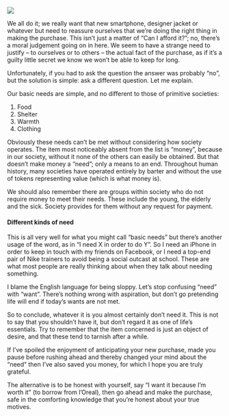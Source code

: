 [![](https://dnc.eclecity.net/wp-content/uploads/2015/12/090901.jpg)](https://dnc.eclecity.net/wp-content/uploads/2015/12/090901.jpg "Do I need it?") 

We all do it; we really want that new smartphone, designer jacket or whatever but need to reassure ourselves that we’re doing the right thing in making the purchase. This isn’t just a matter of “Can I afford it?”; no, there’s a moral judgement going on in here. We seem to have a strange need to justify – to ourselves or to others – the actual fact of the purchase, as if it’s a guilty little secret we know we won’t be able to keep for long.

Unfortunately, if you had to ask the question the answer was probably “no”, but the solution is simple: ask a different question. Let me explain.

Our basic needs are simple, and no different to those of primitive societies:

1.  Food
2.  Shelter
3.  Warmth
4.  Clothing

Obviously these needs can’t be met without considering how society operates. The item most noticeably absent from the list is “money”, because in our society, without it none of the others can easily be obtained. But that doesn’t make money a “need”; only a means to an end. Throughout human history, many societies have operated entirely by barter and without the use of tokens representing value (which is what money is).

We should also remember there are groups within society who do not require money to meet their needs. These include the young, the elderly and the sick. Society provides for them without any request for payment.

#### Different kinds of need

This is all very well for what you might call “basic needs” but there’s another usage of the word, as in “I need X in order to do Y”. So I need an iPhone in order to keep in touch with my friends on Facebook, or I need a top-end pair of Nike trainers to avoid being a social outcast at school. These are what most people are really thinking about when they talk about needing something.

I blame the English language for being sloppy. Let’s stop confusing “need” with “want”. There’s nothing wrong with aspiration, but don’t go pretending life will end if today’s wants are not met.

So to conclude, whatever it is you almost certainly don’t need it. This is not to say that you shouldn’t have it, but don’t regard it as one of life’s essentials. Try to remember that the item concerned is just an object of desire, and that these tend to tarnish after a while.

If I’ve spoiled the enjoyment of anticipating your new purchase, made you pause before rushing ahead and thereby changed your mind about the “need” then I’ve also saved you money, for which I hope you are truly grateful.

The alternative is to be honest with yourself, say “I want it because I’m worth it” (to borrow from l’Oreal), then go ahead and make the purchase, safe in the comforting knowledge that you’re honest about your true motives.